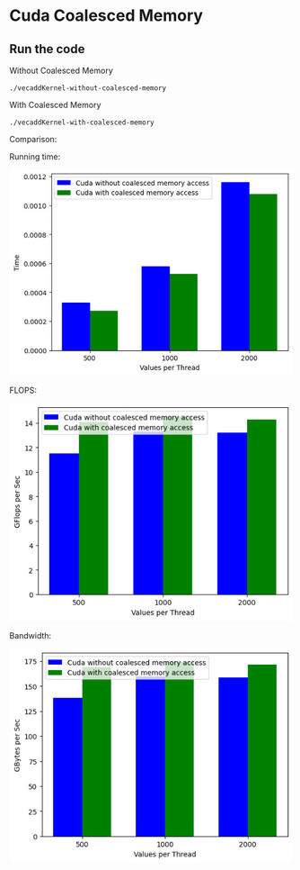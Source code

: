 # Cuda Coalesced Memory

## Run the code

Without Coalesced Memory
```
./vecaddKernel-without-coalesced-memory
```

With Coalesced Memory
```
./vecaddKernel-with-coalesced-memory
```

Comparison:

Running time:

![Time comparison](content/time.jpg)

FLOPS:

![FLOPS](content/GFlopsS.jpg)

Bandwidth:

![Bandwidth](content/GBytesS.jpg)
